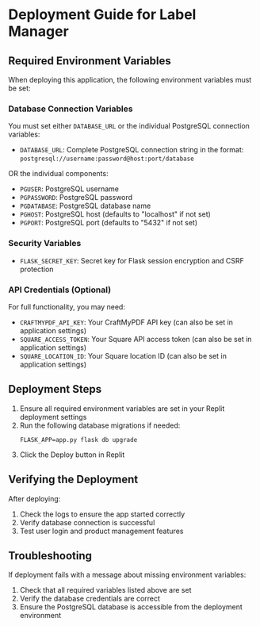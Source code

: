 # Deployment Guide for Label Manager

## Required Environment Variables

When deploying this application, the following environment variables must be set:

### Database Connection Variables
You must set either `DATABASE_URL` or the individual PostgreSQL connection variables:

- `DATABASE_URL`: Complete PostgreSQL connection string in the format:
  `postgresql://username:password@host:port/database`

OR the individual components:

- `PGUSER`: PostgreSQL username
- `PGPASSWORD`: PostgreSQL password
- `PGDATABASE`: PostgreSQL database name
- `PGHOST`: PostgreSQL host (defaults to "localhost" if not set)
- `PGPORT`: PostgreSQL port (defaults to "5432" if not set)

### Security Variables
- `FLASK_SECRET_KEY`: Secret key for Flask session encryption and CSRF protection

### API Credentials (Optional)
For full functionality, you may need:
- `CRAFTMYPDF_API_KEY`: Your CraftMyPDF API key (can also be set in application settings)
- `SQUARE_ACCESS_TOKEN`: Your Square API access token (can also be set in application settings)
- `SQUARE_LOCATION_ID`: Your Square location ID (can also be set in application settings)

## Deployment Steps

1. Ensure all required environment variables are set in your Replit deployment settings
2. Run the following database migrations if needed:
   ```
   FLASK_APP=app.py flask db upgrade
   ```
3. Click the Deploy button in Replit

## Verifying the Deployment

After deploying:
1. Check the logs to ensure the app started correctly
2. Verify database connection is successful
3. Test user login and product management features

## Troubleshooting

If deployment fails with a message about missing environment variables:
1. Check that all required variables listed above are set
2. Verify the database credentials are correct
3. Ensure the PostgreSQL database is accessible from the deployment environment